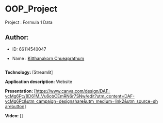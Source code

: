 # OOP_Project

Project : Formula 1 Data

## Author:

  - ID: 66114540047

  - Name : [Kitthanakorn Chueaprathum](https://github.com/BabyPolarisu)
##
**Technology:** [Streamlit]

**Application description:** Website

**Presentation:** [https://www.canva.com/design/DAF-vcMg6Pc/8D61M_Vu6obCEmRN6r7SNw/edit?utm_content=DAF-vcMg6Pc&utm_campaign=designshare&utm_medium=link2&utm_source=sharebutton]

**Video:** []
##
